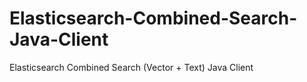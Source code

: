 # Elasticsearch-Combined-Search-Java-Client
Elasticsearch Combined Search (Vector + Text) Java Client
